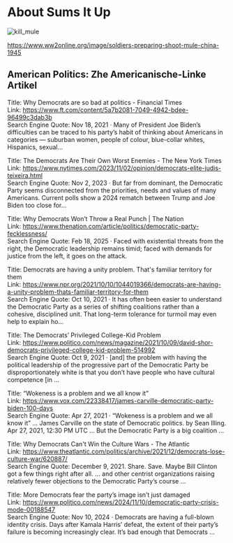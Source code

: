 # About Sums It Up 

![kill_mule](https://github.com/user-attachments/assets/0d3714bd-eda7-47ff-a91f-f3269079ae9b)

https://www.ww2online.org/image/soldiers-preparing-shoot-mule-china-1945 

## American Politics: Zhe Americanische-Linke Artikel 

Title: Why Democrats are so bad at politics - Financial Times  
Link: https://www.ft.com/content/5a7b2081-7049-4942-bdee-96499c3dab3b  
Search Engine Quote: Nov 18, 2021 · Many of President Joe Biden’s difficulties can be traced to his party’s habit of thinking about Americans in categories — suburban women, people of colour, blue-collar whites, Hispanics, sexual... 

Title: The Democrats Are Their Own Worst Enemies - The New York Times  
Link: https://www.nytimes.com/2023/11/02/opinion/democrats-elite-judis-teixeira.html  
Search Engine Quote: Nov 2, 2023 · But far from dominant, the Democratic Party seems disconnected from the priorities, needs and values of many Americans. Current polls show a 2024 rematch between Trump and Joe Biden too close for...

Title: Why Democrats Won’t Throw a Real Punch | The Nation  
Link: https://www.thenation.com/article/politics/democratic-party-fecklessness/  
Search Engine Quote: Feb 18, 2025 · Faced with existential threats from the right, the Democratic leadership remains timid; faced with demands for justice from the left, it goes on the attack.

Title: Democrats are having a unity problem. That's familiar territory for them  
Link: https://www.npr.org/2021/10/10/1044019366/democrats-are-having-a-unity-problem-thats-familiar-territory-for-them  
Search Engine Quote: Oct 10, 2021 · It has often been easier to understand the Democratic Party as a series of shifting coalitions rather than a cohesive, disciplined unit. That long-term tolerance for turmoil may even help to explain ho…

Title: The Democrats’ Privileged College-Kid Problem  
Link: https://www.politico.com/news/magazine/2021/10/09/david-shor-democrats-privileged-college-kid-problem-514992  
Search Engine Quote: Oct 9, 2021 · [and] the problem with having the political leadership of the progressive part of the Democratic Party be disproportionately white is that you don’t have people who have cultural competence [in ...

Title: “Wokeness is a problem and we all know it”  
Link: https://www.vox.com/22338417/james-carville-democratic-party-biden-100-days  
Search Engine Quote: Apr 27, 2021 · “Wokeness is a problem and we all know it” ... James Carville on the state of Democratic politics. by Sean Illing. Apr 27, 2021, 12:30 PM UTC ... But the Democratic Party is a big coalition ...

Title: Why Democrats Can't Win the Culture Wars - The Atlantic  
Link: https://www.theatlantic.com/politics/archive/2021/12/democrats-lose-culture-war/620887/  
Search Engine Quote: December 9, 2021. Share. Save. Maybe Bill Clinton got a few things right after all. ... and other centrist organizations raising relatively fewer objections to the Democratic Party’s course ...

Title: More Democrats fear the party’s image isn’t just damaged  
Link: https://www.politico.com/news/2024/11/10/democratic-party-crisis-mode-00188547  
Search Engine Quote: Nov 10, 2024 · Democrats are having a full-blown identity crisis. Days after Kamala Harris’ defeat, the extent of their party’s failure is becoming increasingly clear. It’s bad enough that Democrats …

